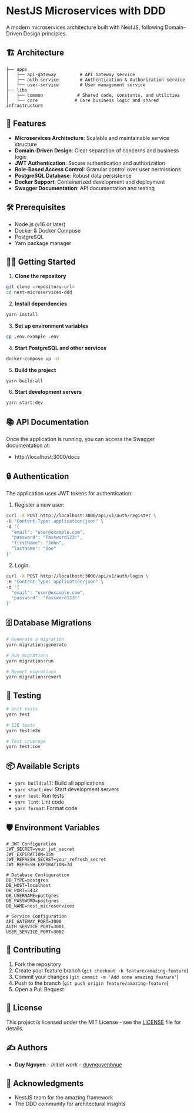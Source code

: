 # NestJS Microservices with DDD

A modern microservices architecture built with NestJS, following Domain-Driven Design principles.

## 🏗️ Architecture

```
├── apps
│   ├── api-gateway         # API Gateway service
│   ├── auth-service        # Authentication & Authorization service
│   └── user-service        # User management service
├── libs
│   ├── common             # Shared code, constants, and utilities
│   └── core              # Core business logic and shared infrastructure
```

## 🚀 Features

- **Microservices Architecture**: Scalable and maintainable service structure
- **Domain-Driven Design**: Clear separation of concerns and business logic
- **JWT Authentication**: Secure authentication and authorization
- **Role-Based Access Control**: Granular control over user permissions
- **PostgreSQL Database**: Robust data persistence
- **Docker Support**: Containerized development and deployment
- **Swagger Documentation**: API documentation and testing

## 🛠️ Prerequisites

- Node.js (v16 or later)
- Docker & Docker Compose
- PostgreSQL
- Yarn package manager

## 🏃‍♂️ Getting Started

1. **Clone the repository**

```bash
git clone <repository-url>
cd nest-microservices-ddd
```

2. **Install dependencies**

```bash
yarn install
```

3. **Set up environment variables**

```bash
cp .env.example .env
```

4. **Start PostgreSQL and other services**

```bash
docker-compose up -d
```

5. **Build the project**

```bash
yarn build:all
```

6. **Start development servers**

```bash
yarn start:dev
```

## 📚 API Documentation

Once the application is running, you can access the Swagger documentation at:

- http://localhost:3000/docs

## 🔒 Authentication

The application uses JWT tokens for authentication:

1. Register a new user:

```bash
curl -X POST http://localhost:3000/api/v1/auth/register \
-H "Content-Type: application/json" \
-d '{
  "email": "user@example.com",
  "password": "Password123!",
  "firstName": "John",
  "lastName": "Doe"
}'
```

2. Login:

```bash
curl -X POST http://localhost:3000/api/v1/auth/login \
-H "Content-Type: application/json" \
-d '{
  "email": "user@example.com",
  "password": "Password123!"
}'
```

## 🗄️ Database Migrations

```bash
# Generate a migration
yarn migration:generate

# Run migrations
yarn migration:run

# Revert migrations
yarn migration:revert
```

## 🧪 Testing

```bash
# Unit tests
yarn test

# E2E tests
yarn test:e2e

# Test coverage
yarn test:cov
```

## 📦 Available Scripts

- `yarn build:all`: Build all applications
- `yarn start:dev`: Start development servers
- `yarn test`: Run tests
- `yarn lint`: Lint code
- `yarn format`: Format code

## 🛡️ Environment Variables

```env
# JWT Configuration
JWT_SECRET=your_jwt_secret
JWT_EXPIRATION=15m
JWT_REFRESH_SECRET=your_refresh_secret
JWT_REFRESH_EXPIRATION=7d

# Database Configuration
DB_TYPE=postgres
DB_HOST=localhost
DB_PORT=5432
DB_USERNAME=postgres
DB_PASSWORD=postgres
DB_NAME=nest_microservices

# Service Configuration
API_GATEWAY_PORT=3000
AUTH_SERVICE_PORT=3001
USER_SERVICE_PORT=3002
```

## 👥 Contributing

1. Fork the repository
2. Create your feature branch (`git checkout -b feature/amazing-feature`)
3. Commit your changes (`git commit -m 'Add some amazing feature'`)
4. Push to the branch (`git push origin feature/amazing-feature`)
5. Open a Pull Request

## 📄 License

This project is licensed under the MIT License - see the [LICENSE](LICENSE) file for details.

## ✍️ Authors

- **Duy Nguyen** - _Initial work_ - [duynguyenhnue](https://github.com/duynguyenhnue)

## 🙏 Acknowledgments

- NestJS team for the amazing framework
- The DDD community for architectural insights
